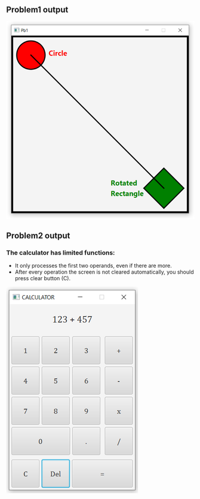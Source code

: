 ## Problem1 output
![pb1](../../img/Sheet7-Problem1.png)

## Problem2 output
### The calculator has limited functions:
- It only processes the first two operands, even if there are more.
- After every operation the screen is not cleared automatically, you should press clear button (C).

![pb2](../../img/Sheet7-Problem2.png)